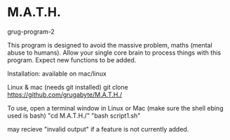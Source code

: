 # M.A.T.H.
grug-program-2


This program is designed to avoid the massive problem, maths (mental abuse to humans). Allow your single core brain to process things with this program. Expect new functions to be added.

Installation:
available on mac/linux

Linux & mac (needs git installed)
git clone https://github.com/grugabyte/M.A.T.H./

To use, open a terminal window in Linux or Mac (make sure the shell ebing used is bash)
"cd M.A.T.H./"
"bash script1.sh"

may recieve "invalid output" if a feature is not currently added.
